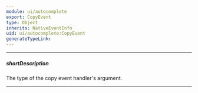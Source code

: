 ```yaml
---
module: ui/autocomplete
export: CopyEvent
type: Object
inherits: NativeEventInfo
uid: ui/autocomplete:CopyEvent
generateTypeLink: 
---
```

---
##### shortDescription
The type of the copy event handler's argument.

---
<!-- Description goes here -->